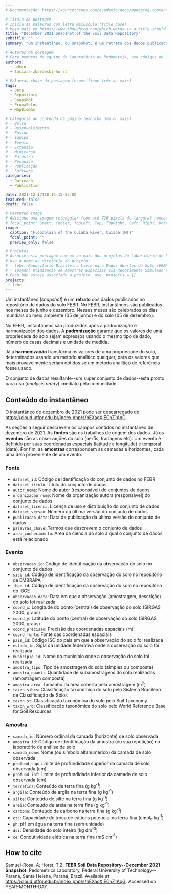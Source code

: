 ```yaml
---
# Documentação: https://sourcethemes.com/academic/docs/managing-content/

# Título da postagem
# Inicie as palavras com letra maiúscula (title case)
# Veja mais em https://www.thoughtco.com/which-words-in-a-title-should-be-capitalized-1691026
title: "December 2021 Snapshot of the Soil Data Repository"
subtitle: ""
summary: "Um instantâneo, ou snapshot, é um retrato dos dados publicados no repositório de dados abertos do solo FEBR. No FEBR, instantâneos são produzidos após a padronização e harmonização dos dados. O instantâneo de dezembro de 2021 traz como principal novidade dados do uso e cobertura da terra."

# Autores da postagem
# Para membros da equipe do Laboratório de Pedometria, use códigos de identificação conforme 'content/authors'
authors:
  - admin
  - taciara-zborowski-horst

# Palavras-chave da postagem (especifique três ou mais)
tags:
  - Data
  - Repository
  - Snapshot
  - PronaSolos
  - MapBiomas

# Categoria do conteúdo da página (escolha uma ou mais)
# - Bolsa
# - Desenvolvimento
# - Ensino
# - Equipe
# - Evento
# - Extensão
# - Minicurso
# - Palestra
# - Pesquisa
# - Publicação
# - Software
categories:
  - Outreach
  - Publication

date: 2021-12-17T18:15:15-03:00
featured: false
draft: false

# Featured image
# Adicione uma imagem retangular (com até 720 pixels de largura) nomeada 'featured' ao diretório desta postagem
# focal_point: Smart, Center, TopLeft, Top, TopRight, Left, Right, BottomLeft, Bottom, BottomRight
image:
  caption: "Floodplain of the Cuiabá River, Cuiabá (MT)"
  focal_point: ""
  preview_only: false

# Projetos
# Associe esta postagem com um ou mais dos projetos do Laboratório de Pedometria
# Use o nome do diretório do projeto:
# - febr: Repositório Brasileiro Livre para Dados Abertos do Solo (FEBR)
# - spsann: Otimização de Amostras Espaciais via Recozimento Simulado (SPSANN)
# Caso não esteja associado a projeto, use 'projects = []'
projects:
 - febr
---
```


Um instantâneo (_snapshot_) é um __retrato__ dos dados publicados no repositório de dados do solo FEBR.
No FEBR, instantâneos são publicados nos meses de junho e dezembro.
Nesses meses são celebrados os dias mundiais do meio ambiente (05 de junho) e do solo (05 de dezembro).

No FEBR, instantâneos são produzidos após a padronização e harmonização dos dados.
A __padronização__ garante que os valores de uma propriedade do solo sejam expressos usando o mesmo tipo de dado, número de casas decimais e unidade de medida.

Já a __harmonização__ transforma os valores de uma propriedade do solo, determinados usando um método analítico qualquer, para os valores que mais provavelmente seriam obtidos se um método analítico de referência fosse usado.

O conjunto de dados resultante--um super conjunto de dados--está pronto para uso (_analysis ready_) imediato pela comunidade.

## Conteúdo do instantâneo

O instantâneo de dezembro de 2021 pode ser descarregado de <https://cloud.utfpr.edu.br/index.php/s/nEXaoXIE0nZ1AqG>.

As seções a seguir descrevem os campos contidos no instantâneo de dezembro de 2021.
As __fontes__ são os trabalhos de origem dos dados.
Já os __eventos__ são as observações do solo (perfis, tradagens etc).
Um evento é definido por suas coordenadas espaciais (latitude e longitude) e temporal (data).
Por fim, as __amostras__ correspondem às camadas e horizontes, cada uma dela proveniente de um evento.

### Fonte

* `dataset_id`: Código de identificação do conjunto de dados no FEBR
* `dataset_titulo`: Título do conjunto de dados
* `autor_nome`: Nome do autor (responsável) do conjuntos de dados
* `organizacao_nome`: Nome da organização autora (responsável) do conjunto de dados
* `dataset_licenca`: Licença de uso e distribuição do conjunto de dados
* `dataset_versao`: Número da última versão do conjunto de dados
* `publicacao_data`: Data de publicação da última versão do conjunto de dados
* `palavras_chave`: Termos que descrevem o conjunto de dados
* `area_conhecimento`: Área da ciência do solo à qual o conjunto de dados está relacionado

### Evento

* `observacao_id`: Código de identificação da observação do solo no conjunto de dados
* `sisb_id`: Código de identificação da observação do solo no repositório da EMBRAPA
* `ibge_id`: Código de identificação da observação do solo no repositório do IBGE
* `observacao_data`: Data em que a observação (amostragem, descrição) do solo foi realizada
* `coord_x`: Longitude do ponto (central) de observação do solo (SIRGAS 2000, graus)
* `coord_y`: Latitude do ponto (central) de observação do solo (SIRGAS 2000, graus)
* `coord_precisao`: Precisão das coordenadas espaciais (m)
* `coord_fonte`: Fonte das coordenadas espaciais
* `pais_id`: Código ISO do país em que a observação do solo foi realizada
* `estado_id`: Sigla da unidade federativa onde a observação do solo foi realizada
* `municipio_id`: Nome do município onde a observação do solo foi realizada
* `amostra_tipo`: Tipo de amostragem do solo (simples ou composta)
* `amostra_quanti`: Quantidade de subamostragens do solo realizadas (amostragem composta)
* `amostra_area`: Tamanho da área coberta pela amostragem (m<sup>2</sup>)
* `taxon_sibcs`: Classificação taxonômica do solo pelo Sistema Brasileiro de Classificação de Solos
* `taxon_st`: Classificação taxonômica do solo pelo Soil Taxonomy
* `taxon_wrb`: Classificação taxonômica do solo pelo World Reference Base for Soil Resources

### Amostra

* `camada_id`: Número ordinal da camada (horizonte) de solo observada
* `amostra_id`: Código de identificação da amostra (ou sua repetição) no laboratório de análise de solo
* `camada_nome`: Nome (ou símbolo alfanumérico) da camada de solo observada
* `profund_sup`: Limite de profundidade superior da camada de solo observada (cm)
* `profund_inf`: Limite de profundidade inferior da camada de solo observada (cm)
* `terrafina`: Conteúdo de terra fina (g kg<sup>-1</sup>)
* `argila`: Conteúdo de argila na terra fina (g kg<sup>-1</sup>)
* `silte`: Conteúdo de silte na terra fina (g kg<sup>-1</sup>)
* `areia`: Conteúdo de areia na terra fina (g kg<sup>-1</sup>)
* `carbono`: Conteúdo de carbono na terra fina (g kg<sup>-1</sup>)
* `ctc`: Capacidade de troca de cátions potencial na terra fina (cmol<sub>c</sub> kg<sup>-1</sup>)
* `ph`: pH em água na terra fina (sem unidade)
* `dsi`: Densidade do solo inteiro (kg dm<sup>-3</sup>)
* `ce`: Condutividade elétrica na terra fina (mS cm<sup>-1</sup>)

## How to cite

Samuel-Rosa, A; Horst, T.Z.
__FEBR Soil Data Repository--December 2021 Snapshot__.
Pedometrics Laboratory, Federal University of Technology--Paraná, Santa Helena, Paraná, Brazil.
Available at <https://cloud.utfpr.edu.br/index.php/s/nEXaoXIE0nZ1AqG>.
Accessed on YEAR-MONTH-DAY.
